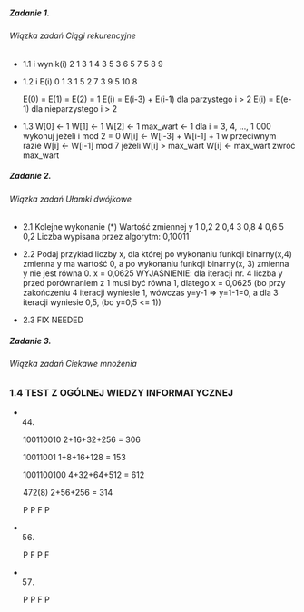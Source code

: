 ##### Zadanie 1. 
###### Wiązka zadań Ciągi rekurencyjne

* 1.1 
    i 	wynik(i) 
    2 	   1 
    3	   1 
    4 	   3
    5 	   3
    6 	   5
    7	   5 
    8 	   9
   

* 1.2
    i 	E(i) 
    0	 1 
    3	 1 
    5	 2
    7	 3
    9	 5
    10	 8

    E(0) = E(1) = E(2) = 1 
    E(i) = E(i-3) + E(i-1) dla parzystego i > 2 
    E(i) = E(e-1) 	     dla nieparzystego i > 2
   

* 1.3 
    W[0] ← 1 
    W[1] ← 1 
    W[2] ← 1 
    max_wart ← 1 
    dla i = 3, 4, …, 1 000 wykonuj 
        jeżeli i mod 2 = 0 
            W[i] ← W[i-3] + W[i-1] + 1
        w przeciwnym razie 
            W[i] ← W[i-1] mod 7
        jeżeli W[i] > max_wart
            W[i] ← max_wart
    zwróć max_wart
    

##### Zadanie 2. 
###### Wiązka zadań Ułamki dwójkowe

* 2.1
    Kolejne wykonanie (*) Wartość zmiennej y 
    1 					0,2
    2					0,4 
    3 					0,8
    4 					0,6
    5 					0,2
    Liczba wypisana przez algorytm: 0,10011

* 2.2
    Podaj przykład liczby x, dla której po wykonaniu funkcji binarny(x,4) zmienna y ma wartość
    0, a po wykonaniu funkcji binarny(x, 3) zmienna y nie jest równa 0.
    x = 0,0625
    WYJAŚNIENIE: dla iteracji nr. 4 liczba y przed porównaniem z 1 musi być równa 1, dlatego
    x = 0,0625 (bo przy zakończeniu 4 iteracji wyniesie 1, wówczas y=y-1 => y=1-1=0, a dla 3 iteracji wyniesie 0,5, (bo y=0,5 <= 1))

* 2.3
    FIX NEEDED

##### Zadanie 3. 
###### Wiązka zadań  Ciekawe mnożenia


### 1.4 TEST Z OGÓLNEJ WIEDZY INFORMATYCZNEJ

* 44.
    100110010
    2+16+32+256 = 306

    10011001
    1+8+16+128 = 153 

    1001100100
    4+32+64+512 = 612

    472(8)
    2+56+256 = 314 

    P P F P 

* 56.
    P F P F

* 57.
    P P F P


